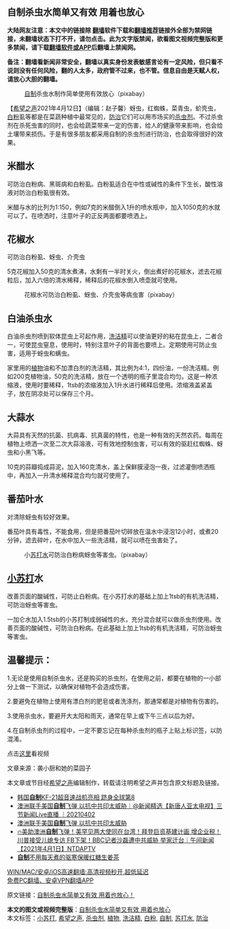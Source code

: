  <h2>自制杀虫水简单又有效 用着也放心</h2> <p class="notice"><b>大陆网友注意：本文中的链接除 <a href="https://github.com/bannedbook/fanqiang" >翻墙</a>软件下载和<a href="https://github.com/killgcd/justmysocks/blob/master/README.md">翻墙推荐</a>链接外全部为禁网链接，未翻墙状态下打不开，请勿点击。此为文字版禁闻，欲看图文视频完整版和更多禁闻，请下载<a href="https://github.com/bannedbook/fanqiang">翻墙软件或APP</a>后翻墙上禁闻网。</p><p>备注：翻墙看新闻非常安全，翻墙以真实身份发表敏感言论有一定风险，但只看不说则没有任何风险，翻的人太多，政府管不过来，也不管。信息自由是天赋人权，请放心大胆的翻墙。</b></p>  <div class="entry"> <figure> <p><figcaption><a href="https://www.bannedbook.org/bnews/tag/%E8%87%AA%E5%88%B6/" class="st_tag internal_tag" rel="tag" title="标签 自制 下的日志">自制</a>杀虫水制作简单使用有效放心（pixabay）</figcaption></figure> <p>【<span class='wp_keywordlink_affiliate'><a href="https://www.soundofhope.org" title="希望之声" target="_blank">希望之声</a></span>2021年4月12日】（编辑：赵子馨）蚜虫，红蜘蛛，菜青虫，蚧壳虫，<a href="https://www.bannedbook.org/bnews/tag/%E7%99%BD%E7%B2%89/" class="st_tag internal_tag" rel="tag" title="标签 白粉 下的日志">白粉</a>虱等都是在菜蔬种植中最常见的，<a href="https://www.bannedbook.org/bnews/tag/%E9%98%B2%E6%B2%BB/" class="st_tag internal_tag" rel="tag" title="标签 防治 下的日志">防治</a>它们可以用市场买的<a href="https://www.bannedbook.org/bnews/tag/%E6%9D%80%E8%99%AB%E5%89%82/" class="st_tag internal_tag" rel="tag" title="标签 杀虫剂 下的日志">杀虫剂</a>。不过杀虫剂在杀死虫害的同时，也会给蔬菜带来一定的伤害，给人的健康带来影响，也会给土壤带来损伤。于是有很多朋友都采用自制的杀虫剂进行防治，也会取得很好的效果。</p> <h2><strong>米醋水</strong></h2> <p>可防治白粉病、黑斑病和白粉虱。白粉虱适合在中性或碱性的条件下生长，酸性溶液对防治白粉虱很有效。</p> <p>米醋与水的比列为1:150，例如7克的米醋倒入1升的喷水瓶中，加入1050克的水就可以了。在喷洒时，注意叶子的正反两面都要喷洒上。</p> <h2><strong>花椒水</strong></h2> <p>可防治白粉虱、蚜虫、介壳虫</p> <p>5克花椒加入50克的清水煮沸，水剩有一半时关火，倒出煮好的花椒水，滤去花椒粒后，加入六倍的清水稀释，稀释后的花椒水倒入喷壶就可使用。</p>  <figure><figcaption>花椒水可防治白粉虱、蚜虫、介壳虫等病虫害（pixabay）</figcaption></figure> <h2><strong>白油杀虫水</strong></h2> <p>白油杀虫剂喷到软体昆虫上可起作用，<a href="https://www.bannedbook.org/bnews/tag/%e6%b4%97%e6%b4%81%e7%b2%be/" class="st_tag internal_tag" rel="tag" title="标签 洗洁精 下的日志">洗洁精</a>可以使油更好的粘在昆虫上，二者合一，可使昆虫窒息，使用时，特别注意叶子的背面也要喷上。定期使用可防止虫害，适用于蚜虫和螨虫。</p> <p>家里用的<a href="https://www.bannedbook.org/bnews/tag/%e6%a4%8d%e7%89%a9/" class="st_tag internal_tag" rel="tag" title="标签 植物 下的日志">植物</a>油和不加漂白剂的洗洁精，其比例为4:1，四份油，一份洗洁精。例如200克植物油，50克的洗洁精，放在一个透明的瓶子里混合均匀。这是一种浓缩液，使用时要稀释，1tsb的浓缩液加入1升水进行稀释后使用。浓缩液盖紧盖子，放在阴凉处可以保存三个月。</p> <h2><strong>大蒜水</strong></h2> <p>大蒜具有天然的抗菌、抗病毒、抗真菌的特性，也是一种有效的天然农药。每周在植物上喷洒一次至二次大蒜溶液，可有效地控制虫害，可以有效的驱赶红蜘蛛、蚜虫和小黑飞等。</p> <p>10克的蒜瓣捣成蒜泥，加入160克清水，盖上保鲜膜浸泡一夜，过滤灌倒喷洒瓶中，再加入一升清水稀释混合均匀就可使用了。</p> <h2><strong>番茄叶水</strong></h2> <p>对清除蚜虫有较好效果。</p>  <p>番茄叶具有毒性，不能食用，但是把番茄叶切碎放在温水中浸泡12小时，或煮20分钟，滤去碎叶，在水中加入一些洗洁精，就可以喷在虫害处了。</p> <figure><figcaption>小<a href="https://www.bannedbook.org/bnews/tag/%E8%8B%8F%E6%89%93%E6%B0%B4/" class="st_tag internal_tag" rel="tag" title="标签 苏打水 下的日志">苏打水</a>可防治白粉病蚜虫等害虫。（pixabay）</figcaption></figure> <h2><strong><a href="https://www.bannedbook.org/bnews/tag/%e5%b0%8f%e8%8b%8f%e6%89%93/" class="st_tag internal_tag" rel="tag" title="标签 小苏打 下的日志">小苏打</a>水</strong></h2> <p>改善页面的酸碱性，可防止白粉病。在小苏打水的基础上加上1tsb的有机洗洁精，可防治蚜虫等害虫。</p> <p>一加仑水加入1.5tsb的小苏打制成弱碱性的水，充分混合就可以做杀虫剂使用。改善页面的酸碱性，可防治白粉病。在此基础上加上1tsb的有机洗洁精，可防治蚜虫等害虫。</p> <h2><strong>温馨提示：</strong></h2> <p>1.无论是使用自制杀虫水，还是购买的杀虫剂，在使用之前，都要在植物的一小部分上做一下测试，以确保对植物不会造成伤害。</p> <p>2.要避免在植物上使用有漂白剂的肥皂或者洗涤剂，那通常都是对植物有伤害的。</p>  <p>3.使用杀虫水，要避开大太阳和雨天，通常在早上或下午三点以后为好。</p> <p>4.在自制杀虫剂的过程中，一定不要忘记在每种杀虫剂的瓶子上贴上标识签，以防混淆。</p> <p>点击<a href="https://youtu.be/Xwzl9JZeIxM?t=11">这里</a>看视频</p> <p>文章来源：袭小厨和她的菜园子</p> <p>本文章或节目经<a href="https://www.bannedbook.org/bnews/tag/%e5%b8%8c%e6%9c%9b%e4%b9%8b%e5%a3%b0/" class="st_tag internal_tag" rel="tag" title="标签 希望之声 下的日志">希望之声</a>编辑制作，转载请注明希望之声并包含原文标题及链接。</p>  <ul class='op-related-articles' title='相关阅读'> <li><a href='https://www.bannedbook.org/bnews/cbnews/20210410/1523124.html' target='_blank'>韩国<b>自制</b>KF-21超音速战机亮相 跻身全球第8</a></li> <li><a href='https://www.bannedbook.org/bnews/bannedvideo/20210402/1518182.html' target='_blank'>澳洲联手美国<b>自制</b>飞弹 以抗中共印太威胁｜@新闻精选【新唐人亚太电视】三节新闻Live直播 ｜20210402</a></li> <li><a href='https://www.bannedbook.org/bnews/taiwannews/20210402/1517868.html' target='_blank'>澳洲联手美国<b>自制</b>飞弹 以抗中共印太威胁</a></li> <li><a href='https://www.bannedbook.org/bnews/taiwannews/20210401/1517360.html' target='_blank'>🔥美助澳洲<b>自制</b>飞弹！美罕见两大使同在台湾！拜登巨资基建计画 增企业税！川普接受儿媳专访 FB下架！BBC记者沙磊遭中共威胁 举家迁台｜午间新闻【2021年4月1日】NTDAPTV</a></li> <li><a href='https://www.bannedbook.org/bnews/health/20210326/1513105.html' target='_blank'><b>自制</b>不用每天煮的驱寒保暖红糖生姜茶</a></li> </ul> <p class="texttj"> <a href="https://github.com/bannedbook/fanqiang/wiki/V2ray%E6%9C%BA%E5%9C%BA" target="_blank">WIN/MAC/安卓/iOS高速翻墙:高清视频秒开,超低延迟</a><br/> <a href="https://github.com/bannedbook/fanqiang/wiki/%E7%A6%81%E9%97%BB%E7%BD%91%E5%AE%89%E5%8D%93%E7%BF%BB%E5%A2%99%E6%96%B0%E9%97%BBAPP" target="_blank">免费PC翻墙、安卓VPN翻墙APP</a></p><p>原文链接：<a class="src_link"  href="https://www.soundofhope.org/post/494351" target="_blank">自制杀虫水简单又有效 用着也放心！</a></p><a name='sharetosocial'></a>       <div><b>本文的图文或视频完整版</b>：<a href='https://www.bannedbook.org/bnews/comments/20210413/1525251.html'>自制杀虫水简单又有效 用着也放心</a></div>  </div><!--END ENTRY--> <div class="postfooter"> <div>本文标签：<a href="https://www.bannedbook.org/bnews/tag/%e5%b0%8f%e8%8b%8f%e6%89%93/" rel="tag">小苏打</a>, <a href="https://www.bannedbook.org/bnews/tag/%e5%b8%8c%e6%9c%9b%e4%b9%8b%e5%a3%b0/" rel="tag">希望之声</a>, <a href="https://www.bannedbook.org/bnews/tag/%E6%9D%80%E8%99%AB%E5%89%82/" rel="tag">杀虫剂</a>, <a href="https://www.bannedbook.org/bnews/tag/%e6%a4%8d%e7%89%a9/" rel="tag">植物</a>, <a href="https://www.bannedbook.org/bnews/tag/%e6%b4%97%e6%b4%81%e7%b2%be/" rel="tag">洗洁精</a>, <a href="https://www.bannedbook.org/bnews/tag/%E7%99%BD%E7%B2%89/" rel="tag">白粉</a>, <a href="https://www.bannedbook.org/bnews/tag/%E8%87%AA%E5%88%B6/" rel="tag">自制</a>, <a href="https://www.bannedbook.org/bnews/tag/%E8%8B%8F%E6%89%93%E6%B0%B4/" rel="tag">苏打水</a>, <a href="https://www.bannedbook.org/bnews/tag/%E9%98%B2%E6%B2%BB/" rel="tag">防治</a></div>  </div><!--END POSTFOOTER--> 